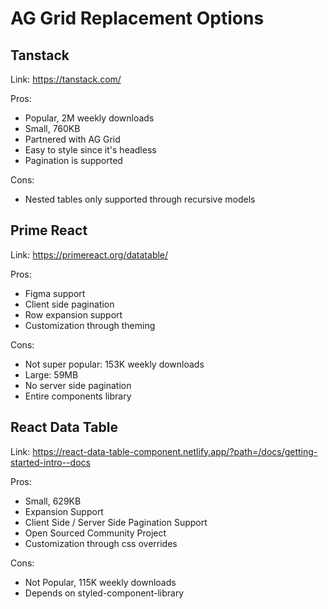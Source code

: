 # AG Grid Replacement Options

## Tanstack
Link: https://tanstack.com/

Pros:
- Popular, 2M weekly downloads
- Small, 760KB
- Partnered with AG Grid
- Easy to style since it's headless
- Pagination is supported

Cons:
- Nested tables only supported through recursive models

## Prime React
Link: https://primereact.org/datatable/

Pros:
- Figma support
- Client side pagination
- Row expansion support
- Customization through theming

Cons:
- Not super popular: 153K weekly downloads
- Large: 59MB
- No server side pagination
- Entire components library

## React Data Table
Link: https://react-data-table-component.netlify.app/?path=/docs/getting-started-intro--docs

Pros:
- Small, 629KB
- Expansion Support
- Client Side / Server Side Pagination Support
- Open Sourced Community Project
- Customization through css overrides

Cons:
- Not Popular, 115K weekly downloads
- Depends on styled-component-library


